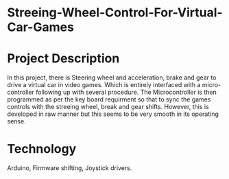 # Streeing-Wheel-Control-For-Virtual-Car-Games

# Project Description

In this project, there is Steering wheel and acceleration, brake and gear to drive a virtual car in video games. 
Which is entirely interfaced with a micro-controller following up with several procedure.
The Microcontroller is then programmed as per the key board requirment so that to sync the games controls with the streeing wheel, break and gear shifts.
However, this is developed in raw manner but this seems to be very smooth in its operating sense.

# Technology

Arduino, Firmware shifting, Joystick drivers.

